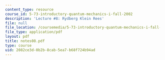 ```yaml
---
content_type: resource
course_id: 5-73-introductory-quantum-mechanics-i-fall-2002
description: 'Lecture #8: Rydberg Klein Rees'
file: null
file_location: /coursemedia/5-73-introductory-quantum-mechanics-i-fall-2002/2082ce3d0b2b8cab5ea7b68f724b94ad_notes08.pdf
file_type: application/pdf
layout: pdf
title: notes08.pdf
type: course
uid: 2082ce3d-0b2b-8cab-5ea7-b68f724b94ad
---
```

